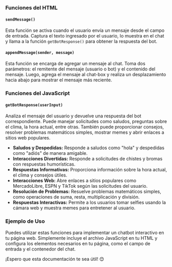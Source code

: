 ### Funciones del HTML

#### `sendMessage()`
Esta función se activa cuando el usuario envía un mensaje desde el campo de entrada. Captura el texto ingresado por el usuario, lo muestra en el chat y llama a la función `getBotResponse()` para obtener la respuesta del bot.

#### `appendMessage(sender, message)`
Esta función se encarga de agregar un mensaje al chat. Toma dos parámetros: el remitente del mensaje (usuario o bot) y el contenido del mensaje. Luego, agrega el mensaje al chat-box y realiza un desplazamiento hacia abajo para mostrar el mensaje más reciente.

### Funciones del JavaScript

#### `getBotResponse(userInput)`
Analiza el mensaje del usuario y devuelve una respuesta del bot correspondiente. Puede manejar solicitudes como saludos, preguntas sobre el clima, la hora actual, entre otras. También puede proporcionar consejos, resolver problemas matemáticos simples, mostrar memes y abrir enlaces a sitios web populares.

- **Saludos y Despedidas:** Responde a saludos como "hola" y despedidas como "adiós" de manera amigable.
- **Interacciones Divertidas:** Responde a solicitudes de chistes y bromas con respuestas humorísticas.
- **Respuestas Informativas:** Proporciona información sobre la hora actual, el clima y consejos útiles.
- **Interacciones Web:** Abre enlaces a sitios populares como MercadoLibre, ESPN y TikTok según las solicitudes del usuario.
- **Resolución de Problemas:** Resuelve problemas matemáticos simples, como operaciones de suma, resta, multiplicación y división.
- **Respuestas Interactivas:** Permite a los usuarios tomar selfies usando la cámara web y muestra memes para entretener al usuario.

### Ejemplo de Uso

Puedes utilizar estas funciones para implementar un chatbot interactivo en tu página web. Simplemente incluye el archivo JavaScript en tu HTML y configura los elementos necesarios en tu página, como el campo de entrada y el contenedor del chat.

¡Espero que esta documentación te sea útil! 😊
